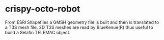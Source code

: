 # crispy-octo-robot

From ESRI Shapefiles a GMSH geometry file is built and then is translated to a T3S mesh file. 
2D T3S meshes are read by BlueKenue(R) thus useful to build a Selafin TELEMAC object.
